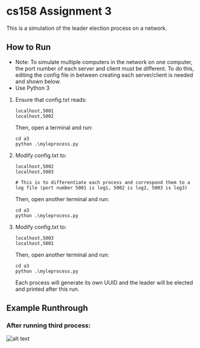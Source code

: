 # cs158 Assignment 3

This is a simulation of the leader election process on a network.

## How to Run

- Note: To simulate multiple computers in the network on one computer, the port number of each server and client must be different. To do this, editing the config file in between creating each server/client is needed and shown below.
- Use Python 3

1. Ensure that config.txt reads:

   ```
   localhost,5001
   localhost,5002
   ```

   Then, open a terminal and run:

   ```
   cd a3
   python .\myleprocess.py
   ```

2. Modify config.txt to:

   ```
   localhost,5002
   localhost,5003

   # This is to differentiate each process and correspond them to a log file (port number 5001 is log1, 5002 is log2, 5003 is log3)
   ```

   Then, open another terminal and run:

   ```
   cd a3
   python .\myleprocess.py
   ```

3. Modify config.txt to:
   ```
   localhost,5003
   localhost,5001
   ```
   Then, open another terminal and run:
   ```
   cd a3
   python .\myleprocess.py
   ```
   Each process will generate its own UUID and the leader will be elected and printed after this run.

## Example Runthrough

### After running third process:

![alt text](image.png)

